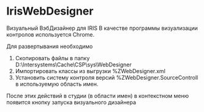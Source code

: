# IrisWebDesigner
Визуальный ВэбДизайнер для IRIS 
В качестве программы визуализации контролов используется Chrome.

Для развертывания необходимо 
1) Скопировать файлы в папку D:\Intersystems\Cache\CSP\sys\WebDesigner
2) Импортировать классы из выгрузки %ZWebDesigner.xml
3) Установить систему контроля версий %ZWebDesigner.SourceControll в используемую область имен.

После этих действий в студии (в области имен) в контекстном меню появится кнопку запуска визуального дизайнера
